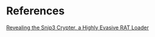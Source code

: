 # References
[Revealing the Snip3 Crypter, a Highly Evasive RAT Loader](https://blog.morphisec.com/revealing-the-snip3-crypter-a-highly-evasive-rat-loader)